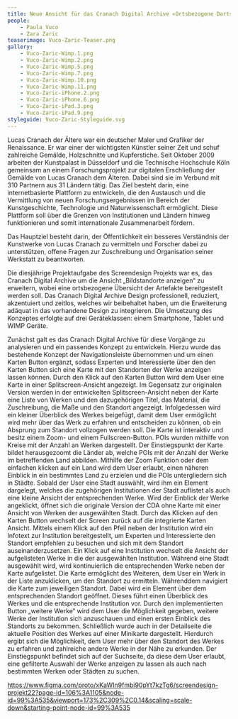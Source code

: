 ```yaml
---
title: Neue Ansicht für das Cranach Digital Archive «Ortsbezogene Dartstellung der Artefakte»
people:
    - Paula Vuco
    - Zara Zaric
teaserimage: Vuco-Zaric-Teaser.png
gallery:
    - Vuco-Zaric-Wimp.1.png
    - Vuco-Zaric-Wimp.2.png
    - Vuco-Zaric-Wimp.5.png
    - Vuco-Zaric-Wimp.7.png
    - Vuco-Zaric-Wimp.10.png
    - Vuco-Zaric-Wimp.11.png
    - Vuco-Zaric-iPhone.2.png
    - Vuco-Zaric-iPhone.6.png
    - Vuco-Zaric-iPad.3.png
    - Vuco-Zaric-iPad.9.png
styleguide: Vuco-Zaric-Styleguide.svg
---
```


Lucas Cranach der Ältere war ein deutscher Maler und Grafiker der Renaissance. Er war einer der wichtigsten Künstler seiner Zeit und schuf zahlreiche Gemälde, Holzschnitte und Kupferstiche. Seit Oktober 2009 arbeiten der Kunstpalast in Düsseldorf und die Technische Hochschule Köln gemeinsam an einem Forschungsprojekt zur digitalen Erschließung der Gemälde von Lucas Cranach dem Älteren. Dabei sind sie im Verbund mit 310 Partnern aus 31 Ländern tätig. 
Das Ziel besteht darin, eine internetbasierte Plattform zu entwickeln, die den Austausch und die Vermittlung von neuen Forschungsergebnissen im Bereich der Kunstgeschichte, Technologie und Naturwissenschaft ermöglicht. Diese Plattform soll über die Grenzen von Institutionen und Ländern hinweg funktionieren und somit internationale Zusammenarbeit fördern.

Das Hauptziel besteht darin, der Öffentlichkeit ein besseres Verständnis der Kunstwerke von Lucas Cranach zu vermitteln und Forscher dabei zu unterstützen, offene Fragen zur Zuschreibung und Organisation seiner Werkstatt zu beantworten.

Die diesjährige Projektaufgabe des Screendesign Projekts war es, das Cranach Digital Archive um die Ansicht „Bildstandorte anzeigen“ zu erweitern, wobei eine ortsbezogene Übersicht der Artefakte bereitgestellt werden soll. Das Cranach Digital Archive Design professionell, reduziert, akzentuiert und zeitlos, welches wir beibehaltet haben, um die Erweiterung adäquat in das vorhandene Design zu integrieren. Die Umsetzung des Konzeptes erfolgte auf drei Geräteklassen: einem Smartphone, Tablet und WIMP Geräte.

Zunächst galt es das Cranach Digital Archive für diese Vorgänge zu analysieren und ein passendes Konzept zu entwickeln. Hierzu wurde das bestehende Konzept der Navigationsleiste übernommen und um einen Karten Button ergänzt, sodass Experten und Interessierte über den den Karten Button sich eine Karte mit den Standorten der Werke anzeigen lassen können. Durch den Klick auf den Karten Button wird dem User eine Karte in einer Splitscreen-Ansicht angezeigt. Im Gegensatz zur originalen Version werden in der entwickelten Splitscreen-Ansicht neben der Karte eine Liste von Werken und den dazugehörigen Titel, das Material, die Zuschreibung, die Maße und den Standort angezeigt. Infolgedessen wird ein kleiner Überblick des Werkes beigefügt, damit dem User ermöglicht wird mehr über das Werk zu erfahren und entscheiden zu können, ob ein Absprung zum Standort vollzogen werden soll. 
Die Karte ist interaktiv und besitz einem Zoom- und einem Fullscreen-Button. POIs wurden mithilfe von Kreise mit der Anzahl an Werken dargestellt. Der Einstiegspunkt der Karte bildet herausgezoomt die Länder ab, welche POIs mit der Anzahl der Werke im betreffenden Land abbilden. Mithilfe der Zoom Funktion oder dem einfachen klicken auf ein Land wird dem User erlaubt, einen näheren Einblick in ein bestimmtes Land zu erzielen und die POIs untergliedern sich in Städte. Sobald der User eine Stadt auswählt, wird ihm ein Element dargelegt, welches die zugehörigen Institutionen der Stadt auflistet als auch eine kleine Ansicht der entsprechenden Werke. Wird der Einblick der Werke angeklickt, öffnet sich die originale Version der CDA ohne Karte mit einer Ansicht von Werken der ausgewählten Stadt. Durch das Klicken auf den Karten Button wechselt der Screen zurück auf die integrierte Karten Ansicht. Mittels einem Klick auf den Pfeil neben der Institution wird ein Infotext zur Institution bereitgestellt, um Experten und Interessierte den Standort empfehlen zu besuchen und sich mit dem Standort auseinanderzusetzen. 
Ein Klick auf eine Institution wechselt die Ansicht der aufgelisteten Werke in die der ausgewählten Institution. Während eine Stadt ausgewählt wird, wird kontinuierlich die entsprechenden Werke neben der Karte aufgelistet.
Die Karte ermöglicht des Weiteren, dem User ein Werk in der Liste anzuklicken, um den Standort zu ermitteln. Währenddem navigiert die Karte zum jeweiligen Standort. Dabei wird ein Element über dem entsprechenden Standort geöffnet. Dieses führt einen Überblick des Werkes und die entsprechende Institution vor. Durch den implementierten Button „weitere Werke“ wird dem User die Möglichkeit gegeben, weitere Werke der Institution sich anzuschauen und einen ersten Einblick des Standorts zu bekommen. Schließlich wurde auch in der Detailseite die aktuelle Position des Werkes auf einer Minikarte dargestellt. Hierdurch ergibt sich die Möglichkeit, dem User mehr über den Standort des Werkes zu erfahren und zahlreiche andere Werke in der Nähe zu erkunden. Der Einstiegspunkt befindet sich auf der Suchseite, da diese dem User erlaubt, eine gefilterte Auswahl der Werke anzeigen zu lassen als auch nach bestimmten Werken oder Städten zu suchen.

https://www.figma.com/proto/xKaWIn9fmbi90pYt7kzTg6/screendesign-projekt22?page-id=106%3A1105&node-id=99%3A535&viewport=173%2C309%2C0.14&scaling=scale-down&starting-point-node-id=99%3A535
